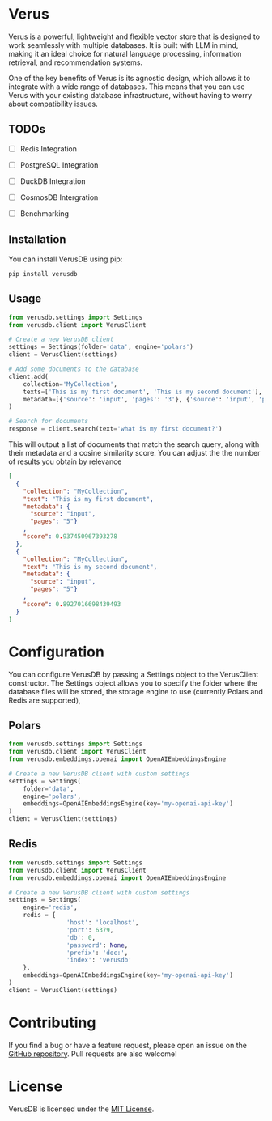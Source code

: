 # Verus

Verus is a powerful, lightweight and flexible vector store that is designed to work seamlessly with multiple databases. It is built with LLM in mind, making it an ideal choice for natural language processing, information retrieval, and recommendation systems.

One of the key benefits of Verus is its agnostic design, which allows it to integrate with a wide range of databases. This means that you can use Verus with your existing database infrastructure, without having to worry about compatibility issues.

## TODOs
- [ ] Redis Integration
- [ ] PostgreSQL Integration
- [ ] DuckDB Integration
- [ ] CosmosDB Intergration
- [ ] Benchmarking


## Installation

You can install VerusDB using pip:

`pip install verusdb`

## Usage

```python
from verusdb.settings import Settings
from verusdb.client import VerusClient

# Create a new VerusDB client
settings = Settings(folder='data', engine='polars')
client = VerusClient(settings)

# Add some documents to the database
client.add(
    collection='MyCollection',
    texts=['This is my first document', 'This is my second document'],
    metadata=[{'source': 'input', 'pages': '3'}, {'source': 'input', 'pages': '5'}]
)

# Search for documents
response = client.search(text='what is my first document?')
```

This will output a list of documents that match the search query, along with their metadata and a cosine similarity score. You can adjust the the number of results you obtain by relevance


```json
[
  {
    "collection": "MyCollection",
    "text": "This is my first document",
    "metadata": {
      "source": "input",
      "pages": "5"}
    ,
    "score": 0.937450967393278
  },
  {
    "collection": "MyCollection",
    "text": "This is my second document",
    "metadata": {
      "source": "input",
      "pages": "5"}
    ,
    "score": 0.8927016698439493
  }
]
```

# Configuration

You can configure VerusDB by passing a Settings object to the VerusClient constructor. The Settings object allows you to specify the folder where the database files will be stored, the storage engine to use (currently Polars and Redis are supported), 

## Polars

```python
from verusdb.settings import Settings
from verusdb.client import VerusClient
from verusdb.embeddings.openai import OpenAIEmbeddingsEngine

# Create a new VerusDB client with custom settings
settings = Settings(
    folder='data',
    engine='polars',
    embeddings=OpenAIEmbeddingsEngine(key='my-openai-api-key')
)
client = VerusClient(settings)
```
## Redis

```python
from verusdb.settings import Settings
from verusdb.client import VerusClient
from verusdb.embeddings.openai import OpenAIEmbeddingsEngine

# Create a new VerusDB client with custom settings
settings = Settings(
    engine='redis',
    redis = {
                'host': 'localhost',
                'port': 6379,
                'db': 0,
                'password': None,
                'prefix': 'doc:',
                'index': 'verusdb'
    },     
    embeddings=OpenAIEmbeddingsEngine(key='my-openai-api-key')
)
client = VerusClient(settings)
```

# Contributing
If you find a bug or have a feature request, please open an issue on the [GitHub repository](https://github.com/verusdb/verusdb). Pull requests are also welcome!

# License
VerusDB is licensed under the [MIT License](https://opensource.org/licenses/MIT).